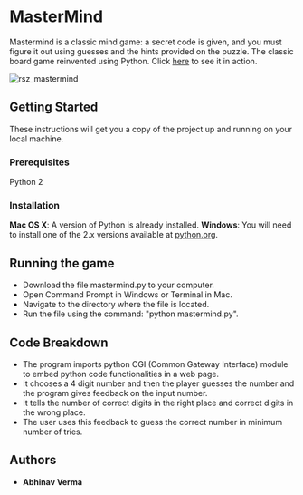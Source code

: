 # MasterMind

Mastermind is a classic mind game: a secret code is given, and you must figure it out using guesses and the hints provided on the puzzle. The classic board game reinvented using Python. Click [here](http://abhiverma-com.stackstaging.com/content/cgi-bin/mastermind.py) to see it in action.

![rsz_mastermind](https://user-images.githubusercontent.com/22184019/31590871-cdd001e2-b1dd-11e7-8b9c-d77a85864045.png)


## Getting Started

These instructions will get you a copy of the project up and running on your local machine.


### Prerequisites

Python 2


### Installation

**Mac OS X**: A version of Python is already installed.
**Windows**: You will need to install one of the 2.x versions available at [python.org](http://www.python.org/getit/).


## Running the game

- Download the file mastermind.py to your computer.
- Open Command Prompt in Windows or Terminal in Mac.
- Navigate to the directory where the file is located.
- Run the file using the command: "python mastermind.py".


## Code Breakdown

- The program imports python CGI (Common Gateway Interface) module to embed python code functionalities in a web page.
- It chooses a 4 digit number and then the player guesses the number and the program gives feedback on the input number.
- It tells the number of correct digits in the right place and correct digits in the wrong place.
- The user uses this feedback to guess the correct number in minimum number of tries.


## Authors

* **Abhinav Verma**
